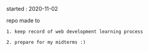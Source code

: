 started : 2020-11-02

repo made to 

    1. keep record of web development learning process
    
    2. prepare for my midterms :)
    
